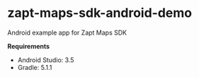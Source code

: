 # zapt-maps-sdk-android-demo

Android example app for Zapt Maps SDK

__Requirements__ 

* Android Studio: 3.5
* Gradle: 5.1.1
